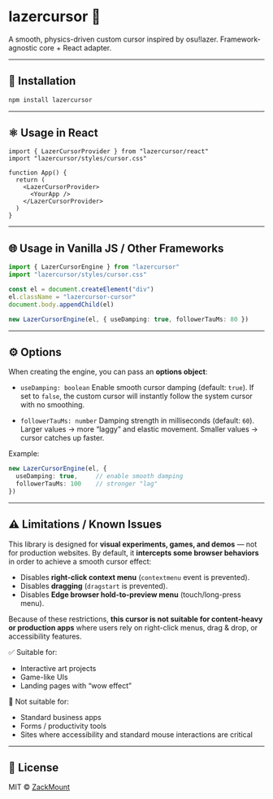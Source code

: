 # lazercursor 🎯

A smooth, physics-driven custom cursor inspired by osu!lazer.
Framework-agnostic core + React adapter.

---

## 🚀 Installation

```bash
npm install lazercursor
```

---

## ⚛️ Usage in React

```tsx
import { LazerCursorProvider } from "lazercursor/react"
import "lazercursor/styles/cursor.css"

function App() {
  return (
    <LazerCursorProvider>
      <YourApp />
    </LazerCursorProvider>
  )
}
```

---

## 🌐 Usage in Vanilla JS / Other Frameworks

```ts
import { LazerCursorEngine } from "lazercursor"
import "lazercursor/styles/cursor.css"

const el = document.createElement("div")
el.className = "lazercursor-cursor"
document.body.appendChild(el)

new LazerCursorEngine(el, { useDamping: true, followerTauMs: 80 })
```

---

## ⚙️ Options

When creating the engine, you can pass an **options object**:

* `useDamping: boolean`
  Enable smooth cursor damping (default: `true`).
  If set to `false`, the custom cursor will instantly follow the system cursor with no smoothing.

* `followerTauMs: number`
  Damping strength in milliseconds (default: `60`).
  Larger values → more “laggy” and elastic movement.
  Smaller values → cursor catches up faster.

Example:

```ts
new LazerCursorEngine(el, {
  useDamping: true,     // enable smooth damping
  followerTauMs: 100    // stronger "lag"
})
```

---

## ⚠️ Limitations / Known Issues

This library is designed for **visual experiments, games, and demos** — not for production websites.
By default, it **intercepts some browser behaviors** in order to achieve a smooth cursor effect:

* Disables **right-click context menu** (`contextmenu` event is prevented).
* Disables **dragging** (`dragstart` is prevented).
* Disables **Edge browser hold-to-preview menu** (touch/long-press menu).

Because of these restrictions, **this cursor is not suitable for content-heavy or production apps** where users rely on right-click menus, drag & drop, or accessibility features.

✅ Suitable for:

* Interactive art projects
* Game-like UIs
* Landing pages with “wow effect”

🚫 Not suitable for:

* Standard business apps
* Forms / productivity tools
* Sites where accessibility and standard mouse interactions are critical

---

## 📜 License

MIT © [ZackMount](https://github.com/ZackMount)